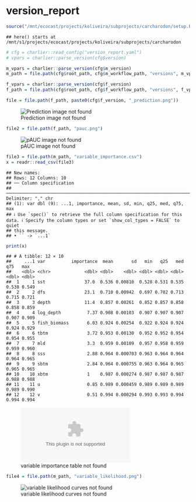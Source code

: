 version_report
================

``` r
source("/mnt/ecocast/projects/koliveira/subprojects/carcharodon/setup.R")
```

    ## here() starts at /mnt/s1/projects/ecocast/projects/koliveira/subprojects/carcharodon

``` r
# cfg = charlier::read_config("version_report.yaml")
# vpars = charlier::parse_version(cfg$version)

m_vpars = charlier::parse_version(cfg$m_version)
m_path = file.path(cfg$root_path, cfg$m_workflow_path, "versions", m_vpars[["major"]], m_vpars[["minor"]], cfg$m_version)

f_vpars = charlier::parse_version(cfg$f_version)
f_path = file.path(cfg$root_path, cfg$f_workflow_path, "versions", f_vpars[["major"]], f_vpars[["minor"]], cfg$f_version)
```

``` r
file = file.path(f_path, paste0(cfg$f_version, "_prediction.png"))
```

<figure>
<img
src="/mnt/s1/projects/ecocast/projects/koliveira/subprojects/carcharodon//workflows/forecast_workflow/versions/v01/100/v01.100.09/v01.100.09_prediction.png"
alt="Prediction image not found" />
<figcaption aria-hidden="true">Prediction image not found</figcaption>
</figure>

``` r
file2 = file.path(f_path, "pauc.png")
```

<figure>
<img
src="/mnt/s1/projects/ecocast/projects/koliveira/subprojects/carcharodon//workflows/forecast_workflow/versions/v01/100/v01.100.09/pauc.png"
alt="pAUC image not found" />
<figcaption aria-hidden="true">pAUC image not found</figcaption>
</figure>

``` r
file3 = file.path(m_path, "variable_importance.csv")
x = readr::read_csv(file3)
```

    ## New names:
    ## Rows: 12 Columns: 10
    ## ── Column specification
    ## ──────────────────────────────────────────────────────────────────────────────────────────────────────────────────────── Delimiter: "," chr
    ## (1): var dbl (9): ...1, importance, mean, sd, min, q25, med, q75, max
    ## ℹ Use `spec()` to retrieve the full column specification for this data. ℹ Specify the column types or set `show_col_types = FALSE` to quiet
    ## this message.
    ## • `` -> `...1`

``` r
print(x)
```

    ## # A tibble: 12 × 10
    ##     ...1 var          importance  mean       sd   min   q25   med   q75   max
    ##    <dbl> <chr>             <dbl> <dbl>    <dbl> <dbl> <dbl> <dbl> <dbl> <dbl>
    ##  1     1 sst               37.0  0.536 0.00810  0.528 0.531 0.535 0.538 0.549
    ##  2     2 dfs               23.1  0.710 0.00942  0.697 0.702 0.713 0.715 0.721
    ##  3     3 depth             11.4  0.857 0.00261  0.852 0.857 0.858 0.858 0.859
    ##  4     4 log_depth          7.37 0.908 0.00103  0.907 0.907 0.907 0.907 0.909
    ##  5     5 fish_biomass       6.03 0.924 0.00254  0.922 0.924 0.924 0.924 0.929
    ##  6     6 tbtm               3.72 0.953 0.00130  0.952 0.952 0.954 0.954 0.955
    ##  7     7 mld                3.3  0.959 0.00109  0.957 0.958 0.959 0.959 0.960
    ##  8     8 sss                2.88 0.964 0.000703 0.963 0.964 0.964 0.964 0.965
    ##  9     9 sbtm               2.84 0.964 0.000755 0.963 0.964 0.965 0.965 0.965
    ## 10    10 xbtm               1    0.987 0.000274 0.987 0.987 0.987 0.988 0.988
    ## 11    11 u                  0.85 0.989 0.000459 0.989 0.989 0.989 0.989 0.990
    ## 12    12 v                  0.51 0.994 0.000294 0.993 0.993 0.994 0.994 0.994

<figure>
<embed
src="/mnt/s1/projects/ecocast/projects/koliveira/subprojects/carcharodon//workflows/modeling_workflow/versions/v01/100/v01.100.09/variable_importance.csv" />
<figcaption aria-hidden="true">variable importance table not
found</figcaption>
</figure>

``` r
file4 = file.path(m_path, "variable_likelihood.png")
```

<figure>
<img
src="/mnt/s1/projects/ecocast/projects/koliveira/subprojects/carcharodon//workflows/modeling_workflow/versions/v01/100/v01.100.09/variable_likelihood.png"
alt="variable likelihood curves not found" />
<figcaption aria-hidden="true">variable likelihood curves not
found</figcaption>
</figure>

